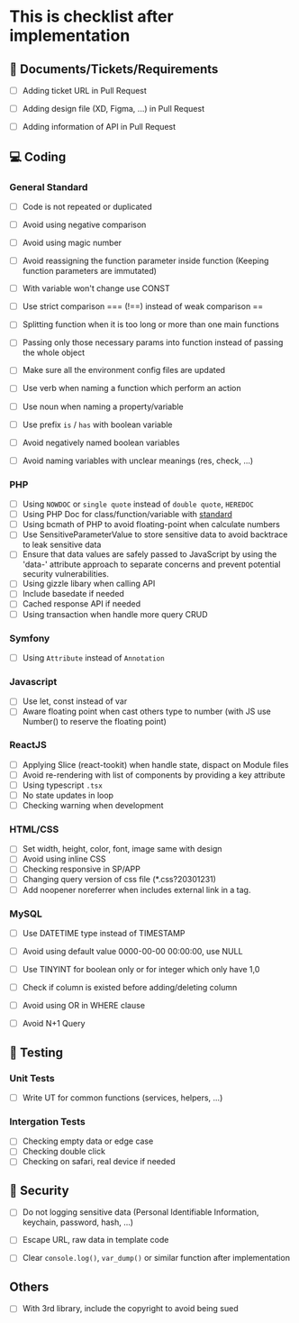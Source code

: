 # This is checklist after implementation

## 📄 Documents/Tickets/Requirements
- [ ] Adding ticket URL in Pull Request
- [ ] Adding design file (XD, Figma, ...) in Pull Request
- [ ] Adding information of API in Pull Request


## 💻 Coding

### General Standard
- [ ] Code is not repeated or duplicated
- [ ] Avoid using negative comparison
- [ ] Avoid using magic number
- [ ] Avoid reassigning the function parameter inside function (Keeping function parameters are immutated)
- [ ] With variable won't change use CONST
- [ ] Use strict comparison === (!==) instead of weak comparison ==
- [ ] Splitting function when it is too long or more than one main functions
- [ ] Passing only those necessary params into function instead of passing the whole object
- [ ] Make sure all the environment config files are updated
- [ ] Use verb when naming a function which perform an action
- [ ] Use noun when naming a property/variable
- [ ] Use prefix `is` / `has` with boolean variable
- [ ] Avoid negatively named boolean variables
- [ ] Avoid naming variables with unclear meanings (res, check, ...)


### PHP
- [ ] Using `NOWDOC` or  `single quote` instead of `double quote`, `HEREDOC`
- [ ] Using PHP Doc for class/function/variable with [standard](https://2tbsp.com/sites/default/files/articles/phpdoc_cheatsheet.pdf)
- [ ] Using bcmath of PHP to avoid floating-point when calculate numbers
- [ ] Use SensitiveParameterValue to store sensitive data to avoid backtrace to leak sensitive data
- [ ] Ensure that data values are safely passed to JavaScript by using the 'data-' attribute approach to separate concerns and prevent potential security vulnerabilities.
- [ ] Using gizzle libary when calling API
- [ ] Include basedate if needed
- [ ] Cached response API if needed
- [ ] Using transaction when handle more query CRUD

### Symfony
- [ ] Using `Attribute` instead of `Annotation`

### Javascript
- [ ] Use let, const instead of var
- [ ] Aware floating point when cast others type to number (with JS use Number() to reserve the floating point)

### ReactJS
- [ ] Applying Slice (react-tookit) when handle state, dispact on Module files
- [ ] Avoid re-rendering with list of components by providing a key attribute
- [ ] Using typescript `.tsx`
- [ ] No state updates in loop
- [ ] Checking warning when development

### HTML/CSS
- [ ] Set width, height, color, font, image same with design
- [ ] Avoid using inline CSS
- [ ] Checking responsive in SP/APP
- [ ] Changing query version of css file (*.css?20301231)
- [ ] Add noopener noreferrer when includes external link in a tag.

### MySQL
- [ ] Use DATETIME type instead of TIMESTAMP
- [ ] Avoid using default value 0000-00-00 00:00:00, use NULL
- [ ] Use TINYINT for boolean only or for integer which only have 1,0
- [ ] Check if column is existed before adding/deleting column
- [ ] Avoid using OR in WHERE clause
- [ ] Avoid N+1 Query


## 🐞 Testing

### Unit Tests
- [ ] Write UT for common functions (services, helpers, ...)

### Intergation Tests
- [ ] Checking empty data or edge case
- [ ] Checking double click
- [ ] Checking on safari, real device if needed

## 🔐 Security
- [ ] Do not logging sensitive data (Personal Identifiable Information, keychain, password, hash, ...)
- [ ] Escape URL, raw data in template code
- [ ] Clear `console.log()`, `var_dump()` or similar function after implementation


## Others
- [ ] With 3rd library, include the copyright to avoid being sued
